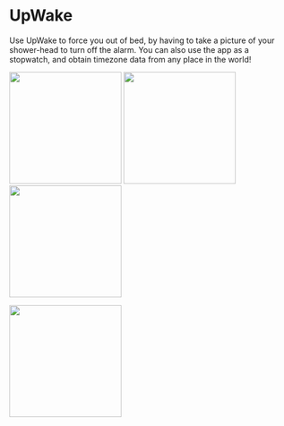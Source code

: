 # UpWake

Use UpWake to force you out of bed, by having to take a picture of your shower-head to turn off the alarm. You can also use the app as a stopwatch, and obtain timezone data from any place in the world!

<img src="https://user-images.githubusercontent.com/35676574/58442102-db686a80-80b5-11e9-9a4b-32a1fb098bfb.png" width="200">                  <img src="https://user-images.githubusercontent.com/35676574/58442182-a4df1f80-80b6-11e9-8a39-d204ed35b2d7.png" width="200">                  <img src="https://user-images.githubusercontent.com/35676574/58442203-e7a0f780-80b6-11e9-99f8-c11d6befd65c.png" width="200">

<img src="https://user-images.githubusercontent.com/35676574/58442256-69912080-80b7-11e9-8d94-259dc39115a5.png" width="200">


